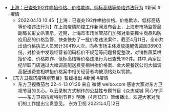 - [上海：已查处192件哄抬价格、价格欺诈、低标高结等价格违法行为](https://www.yicai.com/brief/101378392.html) #新闻 #疫情
	- 2022.04.13 10:45【上海：已查处192件哄抬价格、价格欺诈、低标高结等价格违法行为】在上海疫情防控工作新闻发布会上，上海市市场监管局副局长彭文皓表示，近期，上海市市场监管部门加强对重要民生商品和防疫用品的价格监管，快查快办了一批价格违法案件。截至4月11日，全市共出动价格执法人员累计30419人次，向各市场主体发放提醒告诫函38903份。对检查中发现经营者明码标价不规范等问题督促整改，对销售蔬菜哄抬价格、价格欺诈、低标高结等价格违法行为已查处192件。其中,两家世纪华联门店通过大幅调高配送费变相哄抬价格案、金大碗餐饮公司大幅调高配送费变相哄抬价格案中相关经营者均被顶格处以罚款。
- [《东方卫视抗疫特别节目》暂缓播出](https://weibo.com/1767910704) #新闻 #疫情
	- 东方卫视番茄台
	  22-4-13 01:26
	  来自 微博 weibo.com
	  感谢大家对东方卫视节目的关心。以云录制方式制作的公益性专题节目《众志成城 同心守沪——东方卫视抗疫特别节目》明晚（4月13日）暂缓播出。欢迎大家对我们的工作提出宝贵意见。
	  东方卫视
	  2022年4月12日 ​​​